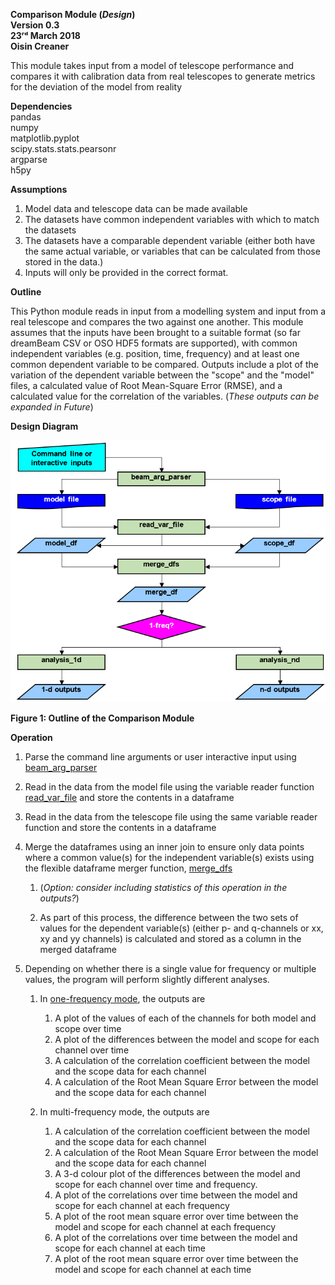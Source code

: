 **Comparison Module (*Design*)\
Version 0.3\
23ʳᵈ March 2018\
Oisin Creaner**

This module takes input from a model of telescope performance and
compares it with calibration data from real telescopes to generate
metrics for the deviation of the model from reality

**Dependencies**\
pandas\
numpy\
matplotlib.pyplot\
scipy.stats.stats.pearsonr\
argparse\
h5py

**Assumptions**

1.  Model data and telescope data can be made available
2.  The datasets have common independent variables with which to match
    the datasets
3.  The datasets have a comparable dependent variable (either both have the same 
    actual variable, or variables that can be calculated from those stored in the data.)
4.  Inputs will only be provided in the correct format.

**Outline**

This Python module reads in input from a modelling system and input from a real
telescope and compares the two against one another. This module assumes
that the inputs have been brought to a suitable format (so far dreamBeam CSV or OSO HDF5 formats are supported), with common
independent variables (e.g. position, time, frequency) and at least one
common dependent variable to be compared. Outputs include a plot of the
variation of the dependent variable between the "scope" and the "model" files, 
a calculated value of Root
Mean-Square Error (RMSE), and a calculated value for the correlation of
the variables. (*These outputs can be expanded in Future*)

**Design Diagram**

![Design Diagram](../images/comparison_module_fig1_v3.PNG)

**Figure 1: Outline of the Comparison Module**

**Operation**

1. Parse the command line arguments or user interactive input using 
[beam_arg_parser](/comparison_module/function_docs/arg_parser.md)
2. Read in the data from the model file using the variable reader function 
[read_var_file](/comparison_module/function_docs/file_reading_functions.md)
and store the contents in a dataframe
   
3.  Read in the data from the telescope file using the same variable reader function and store the contents in a
    dataframe

4.  Merge the dataframes using an inner join to ensure only data points
    where a common value(s) for the independent variable(s) exists using 
    the flexible dataframe merger function, 
    [merge_dfs](/comparison_module/function_docs/merge_dfs.md)
    1.  (*Option: consider including statistics of this operation in the outputs?*)

    2.  As part of this process, the difference between the two sets of values for the dependent
        variable(s) (either p- and q-channels or xx, xy and yy channels) 
        is calculated and stored as a column in the merged dataframe

5.  Depending on whether there is a single value for frequency or multiple values, 
    the program will perform slightly different analyses.  

    1.  In [one-frequency mode](/comparison_module/function_docs/analysis_1d.md), the outputs are
        1.  A plot of the values of each of the channels for both model and scope over time
        2.  A plot of the differences between the model and scope for each channel over time
        3.  A calculation of the correlation coefficient between the model
            and the scope data for each channel
        4.  A calculation of the Root Mean Square Error between the model
            and the scope data for each channel
            
    2.  In multi-frequency mode, the outputs are
        1.  A calculation of the correlation coefficient between the model
            and the scope data for each channel
        2.  A calculation of the Root Mean Square Error between the model
            and the scope data for each channel
        3.  A 3-d colour plot of the differences between the model and scope
            for each channel over time and frequency.  
        4.  A plot of the correlations over time between the model and scope for each channel at each frequency
        5.  A plot of the root mean square error over time between the model and scope for each channel at each frequency        
        6.  A plot of the correlations over time between the model and scope for each channel at each time
        7.  A plot of the root mean square error over time between the model and scope for each channel at each time        

